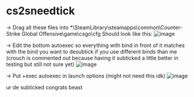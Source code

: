 # cs2sneedtick

-> Drag all these files into *\SteamLibrary\steamapps\common\Counter-Strike Global Offensive\game\csgo\cfg
Should look like this:
![image](https://github.com/z6m/cs2sneedtick/assets/58152411/390f6000-5229-4190-984c-67c6699008e2)

-> Edit the bottom autoexec so everything with bind in front of it matches with the bind you want to desubtick if you use different binds than me (crouch is commented out because having it subticked a little better in testing but still not sure yet)
![image](https://github.com/z6m/cs2sneedtick/assets/58152411/7185e8bf-8c09-49ae-b480-ef612292710e)

-> Put +exec autoexec in launch options (might not need this idk)
![image](https://github.com/z6m/cs2sneedtick/assets/58152411/af89df06-8001-4ad8-b99f-fcd56cb1cb92)

ur de subticked congrats beast

